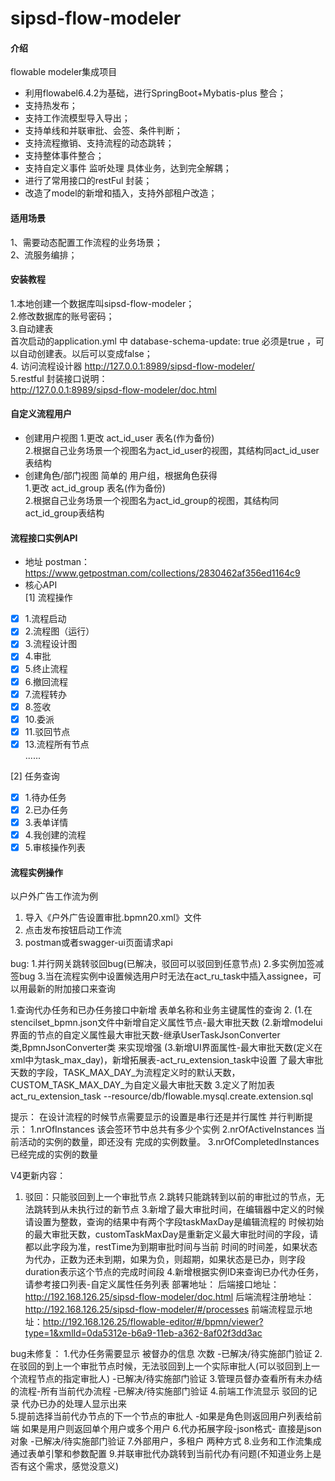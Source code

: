 # sipsd-flow-modeler

#### 介绍
flowable modeler集成项目
- 利用flowabel6.4.2为基础，进行SpringBoot+Mybatis-plus 整合；  
- 支持热发布；
- 支持工作流模型导入导出；
- 支持单线和并联审批、会签、条件判断；
- 支持流程撤销、支持流程的动态跳转；
- 支持整体事件整合；
- 支持自定义事件 监听处理 具体业务，达到完全解耦；  
- 进行了常用接口的restFul 封装；  
- 改造了model的新增和插入，支持外部租户改造；

#### 适用场景
 1、需要动态配置工作流程的业务场景；   
 2、流服务编排； 
 
#### 安装教程
1.本地创建一个数据库叫sipsd-flow-modeler；   
2.修改数据库的账号密码；   
3.自动建表  
   首次启动的application.yml 中  database-schema-update: true 必须是true ，可以自动创建表。以后可以变成false；     
4. 访问流程设计器 
http://127.0.0.1:8989/sipsd-flow-modeler/  
5.restful 封装接口说明：  
http://127.0.0.1:8989/sipsd-flow-modeler/doc.html

#### 自定义流程用户
- 创建用户视图
1.更改 act_id_user 表名(作为备份)    
2.根据自己业务场景一个视图名为act_id_user的视图，其结构同act_id_user表结构  
- 创建角色/部门视图
简单的 用户组，根据角色获得  
1.更改 act_id_group 表名(作为备份)    
2.根据自己业务场景一个视图名为act_id_group的视图，其结构同act_id_group表结构

#### 流程接口实例API
- 地址 
postman：https://www.getpostman.com/collections/2830462af356ed1164c9
- 核心API    
[1] 流程操作
- [x] 1.流程启动    
- [x] 2.流程图（运行）  
- [x] 3.流程设计图 
- [x] 4.审批  
- [x] 5.终止流程  
- [x] 6.撤回流程  
- [x] 7.流程转办  
- [x] 8.签收  
- [x] 10.委派  
- [x] 11.驳回节点  
- [x] 13.流程所有节点  
......
  
[2] 任务查询
- [x] 1.待办任务  
- [x] 2.已办任务  
- [x] 3.表单详情  
- [x] 4.我创建的流程
- [x] 5.审核操作列表  

#### 流程实例操作
以户外广告工作流为例  
1. 导入《户外广告设置审批.bpmn20.xml》文件  
2. 点击发布按钮启动工作流
3. postman或者swagger-ui页面请求api

bug:
1.并行网关跳转驳回bug(已解决，驳回可以驳回到任意节点)
2.多实例加签减签bug
3.当在流程实例中设置候选用户时无法在act_ru_task中插入assignee，可以用最新的附加接口来查询


1.查询代办任务和已办任务接口中新增 表单名称和业务主键属性的查询
2. (1.在stencilset_bpmn.json文件中新增自定义属性节点-最大审批天数
   (2.新增modelui界面的节点的自定义属性最大审批天数-继承UserTaskJsonConverter类,BpmnJsonConverter类
     来实现增强
   (3.新增UI界面属性-最大审批天数(定义在xml中为task_max_day)，新增拓展表-act_ru_extension_task中设置
了最大审批天数的字段，TASK_MAX_DAY_为流程定义时的默认天数，CUSTOM_TASK_MAX_DAY_为自定义最大审批天数
3.定义了附加表act_ru_extension_task --resource/db/flowable.mysql.create.extension.sql

提示：
在设计流程的时候节点需要显示的设置是串行还是并行属性
并行判断提示：
1.nrOfInstances 该会签环节中总共有多少个实例
2.nrOfActiveInstances 当前活动的实例的数量，即还没有 完成的实例数量。
3.nrOfCompletedInstances 已经完成的实例的数量

V4更新内容：
1. 驳回：只能驳回到上一个审批节点 
2.跳转只能跳转到以前的审批过的节点，无法跳转到从未执行过的新节点
3.新增了最大审批时间，在编辑器中定义的时候请设置为整数，查询的结果中有两个字段taskMaxDay是编辑流程的
时候初始的最大审批天数，customTaskMaxDay是重新定义最大审批时间的字段，请都以此字段为准，restTime为到期审批时间与当前
时间的时间差，如果状态为代办，正数为还未到期，如果为负，则超期，如果状态是已办，则字段duration表示这个节点的完成时间段
4.新增根据实例ID来查询已办代办任务，请参考接口列表-自定义属性任务列表
部署地址：
后端接口地址：http://192.168.126.25/sipsd-flow-modeler/doc.html
后端流程注册地址：http://192.168.126.25/sipsd-flow-modeler/#/processes
前端流程显示地址：http://192.168.126.25/flowable-editor/#/bpmn/viewer?type=1&xmlId=0da5312e-b6a9-11eb-a362-8af02f3dd3ac

bug未修复：
1.代办任务需要显示 被督办的信息 次数 -已解决/待实施部门验证
2.在驳回的到上一个审批节点时候，无法驳回到上一个实际审批人(可以驳回到上一个流程节点的指定审批人) -已解决/待实施部门验证
3.管理员督办查看所有未办结的流程-所有当前代办流程  -已解决/待实施部门验证
4.前端工作流显示 驳回的记录  代办已办的处理人显示出来  
5.提前选择当前代办节点的下一个节点的审批人 -如果是角色则返回用户列表给前端 如果是用户则返回单个用户或多个用户
6.代办拓展字段-json格式- 直接是json对象  -已解决/待实施部门验证
7.外部用户，多租户 两种方式
8.业务和工作流集成 通过表单引擎和参数配置
9.并联审批代办跳转到当前代办有问题(不知道业务上是否有这个需求，感觉没意义)










 